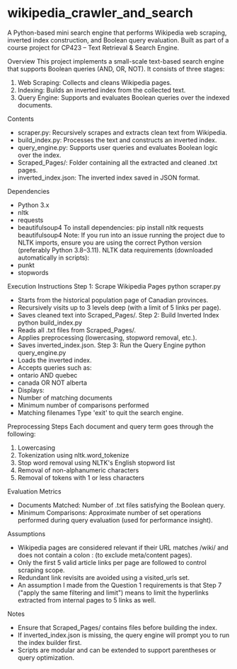 # wikipedia_crawler_and_search
A Python-based mini search engine that performs Wikipedia web scraping, inverted index construction, and Boolean query evaluation. Built as part of a course project for CP423 – Text Retrieval &amp; Search Engine.

Overview
This project implements a small-scale text-based search engine that supports Boolean queries (AND, OR, NOT). It consists of three stages:
1. Web Scraping: Collects and cleans Wikipedia pages.
2. Indexing: Builds an inverted index from the collected text.
3. Query Engine: Supports and evaluates Boolean queries over the indexed documents.

Contents
- scraper.py: Recursively scrapes and extracts clean text from Wikipedia.
- build_index.py: Processes the text and constructs an inverted index.
- query_engine.py: Supports user queries and evaluates Boolean logic over the index.
- Scraped_Pages/: Folder containing all the extracted and cleaned .txt pages.
- inverted_index.json: The inverted index saved in JSON format.

Dependencies
- Python 3.x
- nltk
- requests
- beautifulsoup4
To install dependencies:
pip install nltk requests beautifulsoup4
Note: If you run into an issue running the project due to NLTK imports, ensure you are using the correct Python version (preferably Python 3.8–3.11).
NLTK data requirements (downloaded automatically in scripts):
- punkt
- stopwords

Execution Instructions
Step 1: Scrape Wikipedia Pages
python scraper.py
- Starts from the historical population page of Canadian provinces.
- Recursively visits up to 3 levels deep (with a limit of 5 links per page).
- Saves cleaned text into Scraped_Pages/.
Step 2: Build Inverted Index
python build_index.py
- Reads all .txt files from Scraped_Pages/.
- Applies preprocessing (lowercasing, stopword removal, etc.).
- Saves inverted_index.json.
Step 3: Run the Query Engine
python query_engine.py
- Loads the inverted index.
- Accepts queries such as:
- ontario AND quebec
- canada OR NOT alberta
- Displays:
- Number of matching documents
- Minimum number of comparisons performed
- Matching filenames
Type 'exit' to quit the search engine.

Preprocessing Steps
Each document and query term goes through the following:
1. Lowercasing
2. Tokenization using nltk.word_tokenize
3. Stop word removal using NLTK's English stopword list
4. Removal of non-alphanumeric characters
5. Removal of tokens with 1 or less characters

Evaluation Metrics
- Documents Matched: Number of .txt files satisfying the Boolean query.
- Minimum Comparisons: Approximate number of set operations performed during query evaluation (used for performance insight).

Assumptions
- Wikipedia pages are considered relevant if their URL matches /wiki/ and does not contain a colon : (to exclude meta/content pages).
- Only the first 5 valid article links per page are followed to control scraping scope.
- Redundant link revisits are avoided using a visited_urls set.
- An assumption I made from the Question 1 requirements is that Step 7 ("apply the same filtering and limit") means to limit the hyperlinks extracted from internal pages to 5 links as well.

Notes
- Ensure that Scraped_Pages/ contains files before building the index.
- If inverted_index.json is missing, the query engine will prompt you to run the index builder first.
- Scripts are modular and can be extended to support parentheses or query optimization.
